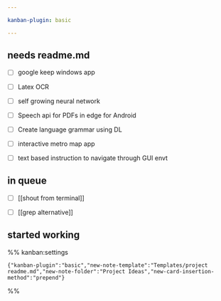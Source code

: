 ```yaml
---

kanban-plugin: basic

---
```


## needs readme.md

- [ ] google keep windows app
- [ ] Latex OCR
- [ ] self growing neural network
- [ ] Speech api for PDFs in edge for Android
- [ ] Create language grammar using DL
- [ ] interactive metro map app
- [ ] text based instruction to navigate through GUI envt


## in queue

- [ ] [[shout from terminal]]
- [ ] [[grep alternative]]


## started working





%% kanban:settings
```
{"kanban-plugin":"basic","new-note-template":"Templates/project readme.md","new-note-folder":"Project Ideas","new-card-insertion-method":"prepend"}
```
%%